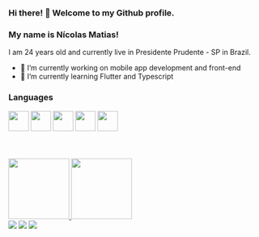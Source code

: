 ### Hi there! 👋 Welcome to my Github profile.

### My name is Nícolas Matias!

I am 24 years old and currently live in Presidente Prudente - SP in Brazil.


- 🔭 I’m currently working on mobile app development and front-end
- 🌱 I’m currently learning Flutter and Typescript

### Languages

<div align="left">
 <img src="https://cdn.jsdelivr.net/gh/devicons/devicon/icons/flutter/flutter-original.svg" width="40" height="40" />
 <img src="https://cdn.jsdelivr.net/gh/devicons/devicon/icons/java/java-original-wordmark.svg" width="40" height="40" />         
 <img src="https://cdn.jsdelivr.net/gh/devicons/devicon/icons/javascript/javascript-original.svg" width="40" height="40" />
 <img src="https://cdn.jsdelivr.net/gh/devicons/devicon/icons/react/react-original.svg" width="40" height="40" />
 <img src="https://cdn.jsdelivr.net/gh/devicons/devicon/icons/nodejs/nodejs-original.svg" width="40" height="40" />
</div
  
<br>
<br>
<br>
<br>

<div align="left">
  <a href="https://github.com/ncsmatias">
  <img height="120em" src="https://github-readme-stats.vercel.app/api/top-langs/?username=ncsmatias&langs_count=8"/>
  <img height="120em" src="https://github-readme-stats.vercel.app/api?username=ncsmatias&show_icons=true&include_all_commits=true&count_private=true"/>
</div>
  
<div> 
  <a href="https://twitter.com/ncsmatias" target="_blank"><img src="https://img.shields.io/badge/Twitter-1DA1F2?style=for-the-badge&logo=twitter&logoColor=white" target="_blank"></a>
  <a href = "mailto:ncs.matias@gmail.com"><img src="https://img.shields.io/badge/Gmail-D14836?style=for-the-badge&logo=gmail&logoColor=white" target="_blank"></a>
  <a href="https://www.linkedin.com/in/ncsmatias/" target="_blank"><img src="https://img.shields.io/badge/-LinkedIn-%230077B5?style=for-the-badge&logo=linkedin&logoColor=white" target="_blank"></a> 
 </div
